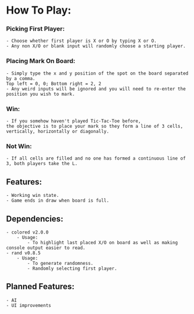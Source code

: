 # How To Play:
### Picking First Player:
    - Choose whether first player is X or O by typing X or O. 
    - Any non X/O or blank input will randomly choose a starting player.
### Placing Mark On Board:
    - Simply type the x and y position of the spot on the board separated by a comma. 
    Top left = 0, 0; Bottom right = 2, 2
    - Any weird inputs will be ignored and you will need to re-enter the position you wish to mark.
### Win:
    - If you somehow haven't played Tic-Tac-Toe before, 
    the objective is to place your mark so they form a line of 3 cells, vertically, horizontally or diagonally.
### Not Win:
    - If all cells are filled and no one has formed a continuous line of 3, both players take the L.

## Features: 
    - Working win state.
    - Game ends in draw when board is full.

## Dependencies:
    - colored v2.0.0
        - Usage: 
            - To highlight last placed X/O on board as well as making console output easier to read.
    - rand v0.8.5
        - Usage:
            - To generate randomness.
            - Randomly selecting first player.

## Planned Features:
    - AI
    - UI improvements
